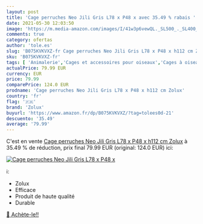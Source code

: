 ```yaml
---
layout: post
title: 'Cage perruches Neo Jili Gris L78 x P48 x avec 35.49 % rabais '
date: 2021-05-30 12:03:50
image: 'https://m.media-amazon.com/images/I/41w3p6vewQL._SL500_._SL400_.jpg'
comments: true
category: ofertas
author: 'tole.es'
slug: 'B075KVKVXZ-fr Cage perruches Neo Jili Gris L78 x P48 x h112 cm Zolux'
sku: 'B075KVKVXZ-fr'
tags: [ 'Animalerie','Cages et accessoires pour oiseaux','Cages à oiseaux','Oiseaux','zolux', ]
actualPrice: 79.99 EUR
currency: EUR
price: 79.99
comparePrice: 124.0 EUR
prodname: 'Cage perruches Neo Jili Gris L78 x P48 x h112 cm Zolux'
country: 'fr'
flag: '🇫🇷'
brand: 'Zolux'
buyurl: 'https://www.amazon.fr/dp/B075KVKVXZ/?tag=tolees0d-21'
descuento: '35.49'
average: '79.99'
---
```


C'est en vente [Cage perruches Neo Jili Gris L78 x P48 x h112 cm Zolux](https://www.amazon.fr/dp/B075KVKVXZ/?tag=tolees0d-21)  à  35.49 % de réduction, prix final  79.99 EUR (original: 124.0 EUR) ici:

[![Cage perruches Neo Jili Gris L78 x P48 x](https://m.media-amazon.com/images/I/41w3p6vewQL._SL500_._SL400_.jpg)](https://www.amazon.fr/dp/B075KVKVXZ/?tag=tolees0d-21)

ℹ️:

- Zolux
- Efficace
- Produit de haute qualité
- Durable

[🛒 Achète-le!!](https://www.amazon.fr/dp/B075KVKVXZ/?tag=tolees0d-21)
